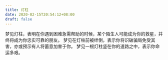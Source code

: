 ```yaml
---
title: 灯柱
date: 2020-02-15T20:54:12+08:00
draft: false
---
```


梦见灯柱，表明在你遇到困难急需帮助的时候，某个陌生人可能成为你的救星，并终将成为你忠实可靠的朋友。
梦见在灯柱前被绊倒，表示你将识破骗局免受其害，亦或预示有人将蓄意加害于你。
梦见一根灯柱竖在你的道路之中，表示你命运多艰。
